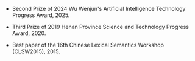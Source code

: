
- Second Prize of 2024 Wu Wenjun's Artificial Intelligence Technology Progress Award, 2025.

- Third Prize of 2019 Henan Province Science and Technology Progress Award, 2020.

- Best paper of the 16th Chinese Lexical Semantics Workshop (CLSW2015), 2015.

